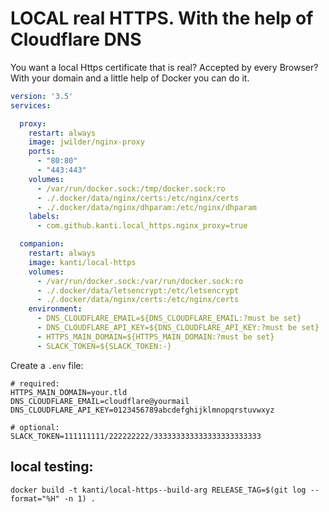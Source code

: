 # LOCAL real HTTPS. With the help of Cloudflare DNS

You want a local Https certificate that is real? Accepted by every Browser?
With your domain and a little help of Docker you can do it.

````yml
version: '3.5'
services:

  proxy:
    restart: always
    image: jwilder/nginx-proxy
    ports:
      - "80:80"
      - "443:443"
    volumes:
      - /var/run/docker.sock:/tmp/docker.sock:ro
      - ./.docker/data/nginx/certs:/etc/nginx/certs
      - ./.docker/data/nginx/dhparam:/etc/nginx/dhparam
    labels:
      - com.github.kanti.local_https.nginx_proxy=true

  companion:
    restart: always
    image: kanti/local-https
    volumes:
      - /var/run/docker.sock:/var/run/docker.sock:ro
      - ./.docker/data/letsencrypt:/etc/letsencrypt
      - ./.docker/data/nginx/certs:/etc/nginx/certs
    environment:
      - DNS_CLOUDFLARE_EMAIL=${DNS_CLOUDFLARE_EMAIL:?must be set}
      - DNS_CLOUDFLARE_API_KEY=${DNS_CLOUDFLARE_API_KEY:?must be set}
      - HTTPS_MAIN_DOMAIN=${HTTPS_MAIN_DOMAIN:?must be set}
      - SLACK_TOKEN=${SLACK_TOKEN:-}
````

Create a `.env` file:
````.env
# required:
HTTPS_MAIN_DOMAIN=your.tld
DNS_CLOUDFLARE_EMAIL=cloudflare@yourmail
DNS_CLOUDFLARE_API_KEY=0123456789abcdefghijklmnopqrstuvwxyz

# optional:
SLACK_TOKEN=111111111/222222222/333333333333333333333333
````


## local testing:

``docker build -t kanti/local-https--build-arg RELEASE_TAG=$(git log --format="%H" -n 1) .``
